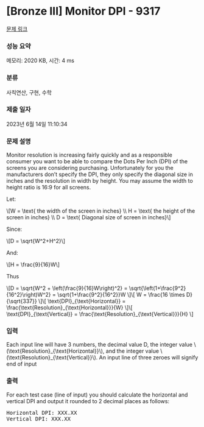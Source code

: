 # [Bronze III] Monitor DPI - 9317 

[문제 링크](https://www.acmicpc.net/problem/9317) 

### 성능 요약

메모리: 2020 KB, 시간: 4 ms

### 분류

사칙연산, 구현, 수학

### 제출 일자

2023년 6월 14일 11:10:34

### 문제 설명

<p>Monitor resolution is increasing fairly quickly and as a responsible consumer you want to be able to compare the Dots Per Inch (DPI) of the screens you are considering purchasing. Unfortunately for you the manufacturers don’t specify the DPI, they only specify the diagonal size in inches and the resolution in width by height. You may assume the width to height ratio is 16:9 for all screens.</p>

<p>Let:</p>

<p>\[W = \text{ the width of the screen in inches} \\ H = \text{ the height of the screen in inches} \\ D = \text{ Diagonal size of screen in inches}\]</p>

<p>Since:</p>

<p>\[D = \sqrt{W^2+H^2}\]</p>

<p>And:</p>

<p>\[H = \frac{9}{16}W\]</p>

<p>Thus</p>

<p>\[D = \sqrt{W^2 + \left(\frac{9}{16}W\right)^2} = \sqrt{\left(1+\frac{9^2}{16^2}\right)W^2} = \sqrt{1+\frac{9^2}{16^2}}W \]\[ W = \frac{16 \times D}{\sqrt{337}}  \]\[ \text{DPI}_{\text{Horizontal}} = \frac{\text{Resolution}_{\text{Horizontal}}}{W} \]\[ \text{DPI}_{\text{Vertical}} = \frac{\text{Resolution}_{\text{Vertical}}}{H} \]</p>

### 입력 

 <p>Each input line will have 3 numbers, the decimal value D, the integer value \(\text{Resolution}_{\text{Horizontal}}\), and the integer value \(\text{Resolution}_{\text{Vertical}}\). An input line of three zeroes will signify end of input</p>

### 출력 

 <p>For each test case (line of input) you should calculate the horizontal and vertical DPI and output it rounded to 2 decimal places as follows:</p>

<pre>Horizontal DPI: XXX.XX
Vertical DPI: XXX.XX</pre>

